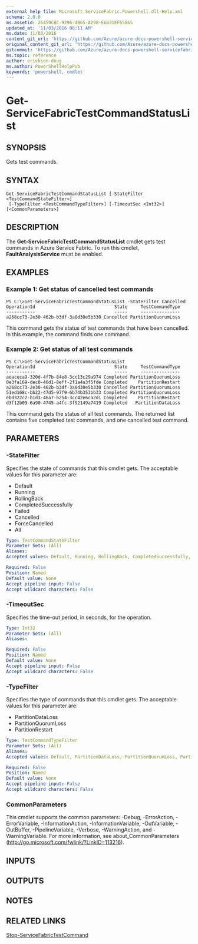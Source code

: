 ```yaml
---
external help file: Microsoft.ServiceFabric.Powershell.dll-Help.xml
schema: 2.0.0
ms.assetid: 26459CBC-9296-4B65-A298-E6B31EF65865
updated_at: '11/03/2016 08:11 AM'
ms.date: 11/03/2016
content_git_url: 'https://github.com/Azure/azure-docs-powershell-servicefabric/blob/master/Service-Fabric-cmdlets/ServiceFabric/vlatest/Get-ServiceFabricTestCommandStatusList.md'
original_content_git_url: 'https://github.com/Azure/azure-docs-powershell-servicefabric/blob/master/Service-Fabric-cmdlets/ServiceFabric/vlatest/Get-ServiceFabricTestCommandStatusList.md'
gitcommit: 'https://github.com/Azure/azure-docs-powershell-servicefabric/blob/1ee1eb862e0b78a20a656aad5e958efd0f11f85c'
ms.topic: reference
author: erickson-doug
ms.author: PowerShellHelpPub
keywords: 'powershell, cmdlet'
---
```


# Get-ServiceFabricTestCommandStatusList

## SYNOPSIS
Gets test commands.

## SYNTAX

```
Get-ServiceFabricTestCommandStatusList [-StateFilter <TestCommandStateFilter>]
 [-TypeFilter <TestCommandTypeFilter>] [-TimeoutSec <Int32>] [<CommonParameters>]
```

## DESCRIPTION
The **Get-ServiceFabricTestCommandStatusList** cmdlet gets test commands in Azure Service Fabric.
To run this cmdlet, **FaultAnalysisService** must be enabled.

## EXAMPLES

### Example 1: Get status of cancelled test commands
```
PS C:\>Get-ServiceFabricTestCommandStatusList -StateFilter Cancelled
OperationId                              State     TestCommandType
-----------                              -----     ---------------
a268cc73-2e30-462b-b3df-3a0d30e5b330 Cancelled PartitionQuorumLoss
```

This command gets the status of test commands that have been cancelled.
In this example, the command finds one command.

### Example 2: Get status of all test commands
```
PS C:\>Get-ServiceFabricTestCommandStatusList
OperationId                              State     TestCommandType
-----------                              -----     ---------------
aeaceca9-320d-4f7b-84e8-3cc13c29a974 Completed PartitionQuorumLoss
0e3fa169-dec0-46d1-8eff-2f1a4a3f5fde Completed    PartitionRestart
a268cc73-2e30-462b-b3df-3a0d30e5b330 Cancelled PartitionQuorumLoss
51ed168c-bb22-47d5-97f9-6b74b353bb33 Completed PartitionQuorumLoss
ebd322c2-b1d3-46a7-b254-3cc42e6ca2d1 Completed    PartitionRestart
d3f12b09-6a90-4745-a4fc-3f92149a7419 Completed   PartitionDataLoss
```

This command gets the status of all test commands.
The returned list contains five completed test commands, and one cancelled test command.

## PARAMETERS

### -StateFilter
Specifies the state of commands that this cmdlet gets.
The acceptable values for this parameter are:

- Default
- Running
- RollingBack
- CompletedSuccessfully
- Failed
- Cancelled
- ForceCancelled
- All

```yaml
Type: TestCommandStateFilter
Parameter Sets: (All)
Aliases:
Accepted values: Default, Running, RollingBack, CompletedSuccessfully, Failed, Cancelled, ForceCancelled, All

Required: False
Position: Named
Default value: None
Accept pipeline input: False
Accept wildcard characters: False
```

### -TimeoutSec
Specifies the time-out period, in seconds, for the operation.

```yaml
Type: Int32
Parameter Sets: (All)
Aliases:

Required: False
Position: Named
Default value: None
Accept pipeline input: False
Accept wildcard characters: False
```

### -TypeFilter
Specifies the type of commands that this cmdlet gets.
The acceptable values for this parameter are:

- PartitionDataLoss
- PartitionQuorumLoss
- PartitionRestart

```yaml
Type: TestCommandTypeFilter
Parameter Sets: (All)
Aliases:
Accepted values: Default, PartitionDataLoss, PartitionQuorumLoss, PartitionRestart, All

Required: False
Position: Named
Default value: None
Accept pipeline input: False
Accept wildcard characters: False
```

### CommonParameters
This cmdlet supports the common parameters: -Debug, -ErrorAction, -ErrorVariable, -InformationAction, -InformationVariable, -OutVariable, -OutBuffer, -PipelineVariable, -Verbose, -WarningAction, and -WarningVariable. For more information, see about_CommonParameters (http://go.microsoft.com/fwlink/?LinkID=113216).

## INPUTS

## OUTPUTS

## NOTES

## RELATED LINKS

[Stop-ServiceFabricTestCommand](./Stop-ServiceFabricTestCommand.md)
